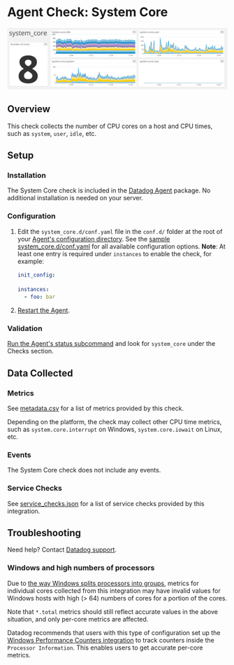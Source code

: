 # Agent Check: System Core

![System Core][1]

## Overview

This check collects the number of CPU cores on a host and CPU times, such as `system`, `user`, `idle`, etc.

## Setup

### Installation

The System Core check is included in the [Datadog Agent][2] package. No additional installation is needed on your server.

### Configuration

1. Edit the `system_core.d/conf.yaml` file in the `conf.d/` folder at the root of your [Agent's configuration directory][3]. See the [sample system_core.d/conf.yaml][4] for all available configuration options. **Note**: At least one entry is required under `instances` to enable the check, for example:

   ```yaml
   init_config:

   instances:
     - foo: bar
   ```

2. [Restart the Agent][5].

### Validation

[Run the Agent's status subcommand][6] and look for `system_core` under the Checks section.

## Data Collected

### Metrics

See [metadata.csv][7] for a list of metrics provided by this check.

Depending on the platform, the check may collect other CPU time metrics, such as `system.core.interrupt` on Windows, `system.core.iowait` on Linux, etc.

### Events

The System Core check does not include any events.

### Service Checks

See [service_checks.json][8] for a list of service checks provided by this integration.

## Troubleshooting

Need help? Contact [Datadog support][9].

### Windows and high numbers of processors

Due to [the way Windows splits processors into groups][10], metrics
for individual cores collected from this integration may have invalid
values for Windows hosts with high (> 64) numbers of cores for a
portion of the cores.

Note that `*.total` metrics should still reflect accurate values in
the above situation, and only per-core metrics are affected.

Datadog recommends that users with this type of configuration set up the
[Windows Performance Counters integration][11] to track counters
inside the `Processor Information`. This enables users to get accurate per-core
metrics.

[1]: https://raw.githubusercontent.com/DataDog/integrations-core/master/system_core/images/syscoredash.png
[2]: /account/settings/agent/latest
[3]: https://docs.datadoghq.com/agent/guide/agent-configuration-files/#agent-configuration-directory
[4]: https://github.com/DataDog/integrations-core/blob/master/system_core/datadog_checks/system_core/data/conf.yaml.example
[5]: https://docs.datadoghq.com/agent/guide/agent-commands/#start-stop-and-restart-the-agent
[6]: https://docs.datadoghq.com/agent/guide/agent-commands/#agent-status-and-information
[7]: https://github.com/DataDog/integrations-core/blob/master/system_core/metadata.csv
[8]: https://github.com/DataDog/integrations-core/blob/master/system_core/assets/service_checks.json
[9]: https://docs.datadoghq.com/help/
[10]: https://docs.microsoft.com/en-us/windows/win32/procthread/processor-groups
[11]: https://docs.datadoghq.com/integrations/windows_performance_counters/
